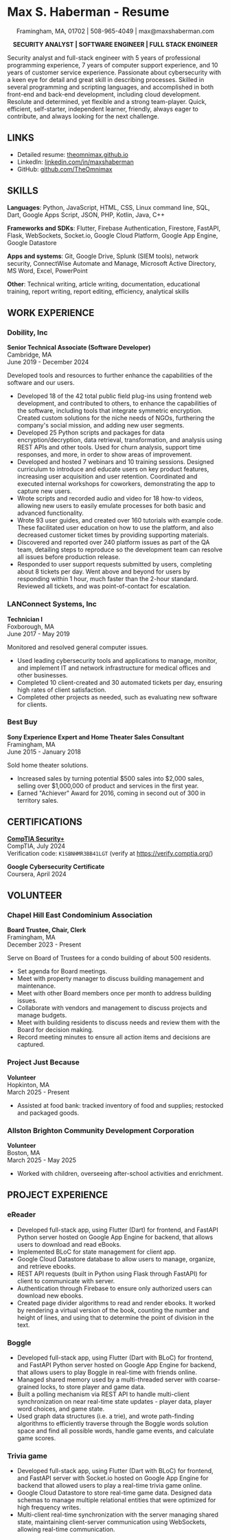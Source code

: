 # Max S. Haberman - Resume

<p align="center">
  Framingham, MA, 01702 | 508-965-4049 | max@maxshaberman.com
</p>

<p align="center">
  <strong>SECURITY ANALYST | SOFTWARE ENGINEER | FULL STACK ENGINEER</strong>
</p>

Security analyst and full-stack engineer with 5 years of professional programming experience, 7 years of computer support experience, and 10 years of customer service experience. Passionate about cybersecurity with a keen eye for detail and great skill in describing processes. Skilled in several programming and scripting languages, and accomplished in both front-end and back-end development, including cloud development. Resolute and determined, yet flexible and a strong team-player. Quick, efficient, self-starter, independent learner, friendly, always eager to contribute, and always looking for the next challenge.

## LINKS

* Detailed resume: [theomnimax.github.io](https://theomnimax.github.io/)
* LinkedIn: [linkedin.com/in/maxshaberman](https://linkedin.com/in/maxshaberman)
* GitHub: [github.com/TheOmnimax](https://github.com/TheOmnimax)

## SKILLS

**Languages**: Python, JavaScript, HTML, CSS, Linux command line, SQL, Dart, Google Apps Script, JSON, PHP, Kotlin, Java, C++

**Frameworks and SDKs**: Flutter, Firebase Authentication, Firestore, FastAPI, Flask, WebSockets, Socket.io, Google Cloud Platform, Google App Engine, Google Datastore

**Apps and systems**: Git, Google Drive, Splunk (SIEM tools), network security, ConnectWise Automate and Manage, Microsoft Active Directory, MS Word, Excel, PowerPoint

**Other**: Technical writing, article writing, documentation, educational training, report writing, report editing, efficiency, analytical skills

## WORK EXPERIENCE

### Dobility, Inc

**Senior Technical Associate (Software Developer)**  
Cambridge, MA  
June 2019 - December 2024

Developed tools and resources to further enhance the capabilities of the software and our users.

* Developed 18 of the 42 total public field plug-ins using frontend web development, and contributed to others, to enhance the capabilities of the software, including tools that integrate symmetric encryption. Created custom solutions for the niche needs of NGOs, furthering the company's social mission, and adding new user segments.
* Developed 25 Python scripts and packages for data encryption/decryption, data retrieval, transformation, and analysis using REST APIs and other tools. Used for churn analysis, support time responses, and more, in order to show areas of improvement.
* Developed and hosted 7 webinars and 10 training sessions. Designed curriculum to introduce and educate users on key product features, increasing user acquisition and user retention. Coordinated and executed internal workshops for coworkers, demonstrating the app to capture new users.
* Wrote scripts and recorded audio and video for 18 how-to videos, allowing new users to easily emulate processes for both basic and advanced functionality.
* Wrote 93 user guides, and created over 160 tutorials with example code. These facilitated user education on how to use the platform, and also decreased customer ticket times by providing supporting materials. 
* Discovered and reported over 240 platform issues as part of the QA team, detailing steps to reproduce so the development team can resolve all issues before production release.
* Responded to user support requests submitted by users, completing about 8 tickets per day. Went above and beyond for users by responding within 1 hour, much faster than the 2-hour standard. Reviewed all tickets, and was point-of-contact for escalation.

### LANConnect Systems, Inc

**Technician I**  
Foxborough, MA  
June 2017 - May 2019

Monitored and resolved general computer issues.

* Used leading cybersecurity tools and applications to manage, monitor, and implement IT and network infrastructure for medical offices and other businesses.
* Completed 10 client-created and 30 automated tickets per day, ensuring high rates of client satisfaction.
* Completed other projects as needed, such as evaluating new software for clients.

### Best Buy

**Sony Experience Expert and Home Theater Sales Consultant**  
Framingham, MA  
June 2015 - January 2018

Sold home theater solutions.

* Increased sales by turning potential $500 sales into $2,000 sales, selling over $1,000,000 of product and services in the first year.
* Earned "Achiever" Award for 2016, coming in second out of 300 in territory sales.

## CERTIFICATIONS

**[CompTIA Security+](https://github.com/TheOmnimax/resume-details/blob/main/docs/max_s_haberman_comptia_security_plus_certificate.pdf)**  
CompTIA, July 2024  
Verification code: `K1SBNHMR3BB41LGT` (verify at https://verify.comptia.org/)

**Google Cybersecurity Certificate**  
Coursera, April 2024

## VOLUNTEER

### Chapel Hill East Condominium Association

**Board Trustee, Chair, Clerk**  
Framingham, MA  
December 2023 - Present

Serve on Board of Trustees for a condo building of about 500 residents.
*	Set agenda for Board meetings.
*	Meet with property manager to discuss building management and maintenance.
*	Meet with other Board members once per month to address building issues.
*	Collaborate with vendors and management to discuss projects and manage budgets.
*	Meet with building residents to discuss needs and review them with the Board for decision making.
*	Record meeting minutes to ensure all action items and decisions are captured.


### Project Just Because

**Volunteer**  
Hopkinton, MA  
March 2025 - Present

* Assisted at food bank: tracked inventory of food and supplies; restocked and packaged goods.

### Allston Brighton Community Development Corporation

**Volunteer**  
Boston, MA  
March 2025 - May 2025

* Worked with children, overseeing after-school activities and enrichment.

## PROJECT EXPERIENCE

### eReader

* Developed full-stack app, using Flutter (Dart) for frontend, and FastAPI Python server hosted on Google App Engine for backend, that allows users to download and read eBooks.
* Implemented BLoC for state management for client app.
* Google Cloud Datastore database to allow users to manage, organize, and retrieve ebooks.
* REST API requests (built in Python using Flask through FastAPI) for client to communicate with server.
* Authentication through Firebase to ensure only authorized users can download new ebooks.
* Created page divider algorithms to read and render ebooks. It worked by rendering a virtual version of the book, counting the number and height of lines, and using that to determine the point of division in the text.

### Boggle

* Developed full-stack app, using Flutter (Dart with BLoC) for frontend, and FastAPI Python server hosted on Google App Engine for backend, that allows users to play Boggle in real-time with friends online.
* Managed shared memory used by a multi-threaded server with coarse-grained locks, to store player and game data.
* Built a polling mechanism via REST API to handle multi-client synchronization on near real-time state updates - player data, player word choices, and game state.
* Used graph data structures (i.e. a trie), and wrote path-finding algorithms to efficiently traverse through the Boggle words solution space and find all possible words, handle game events, and calculate game scores.

### Trivia game

* Developed full-stack app, using Flutter (Dart with BLoC) for frontend, and FastAPI server with Socket.io hosted on Google App Engine for backend that allowed users to play a real-time trivia game online.
* Google Cloud Datastore to store real-time game data. Designed data schemas to manage multiple relational entities that were optimized for high frequency writes.
* Multi-client real-time synchronization with the server managing shared state, maintaining client-server communication using WebSockets, allowing real-time communication.
